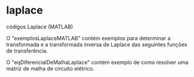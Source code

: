 # laplace
códigos Laplace (MATLAB)

O "exemplosLaplaceMATLAB" contém exemplos para determinar a transformada e a transformada inversa de Laplace das seguintes funções de transferência.

O "eqDiferencialDeMalhaLaplace" contém exemplo de como resolver uma matriz de malha de circuito elétrico.


